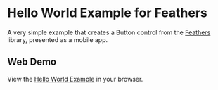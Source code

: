 # Hello World Example for Feathers

A very simple example that creates a Button control from the [Feathers](http://feathersui.com/) library, presented as a mobile app.

## Web Demo

View the [Hello World Example](http://feathersui.com/examples/hello-world/) in your browser.